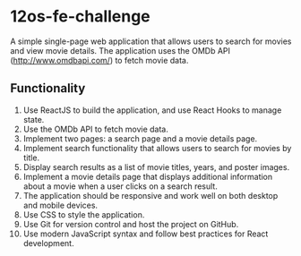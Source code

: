 # 12os-fe-challenge

A simple single-page web application that allows users to search for movies and view movie details. The application uses the OMDb API (http://www.omdbapi.com/) to fetch movie data.

## Functionality

1. Use ReactJS to build the application, and use React Hooks to manage state.
2. Use the OMDb API to fetch movie data.
3. Implement two pages: a search page and a movie details page.
4. Implement search functionality that allows users to search for movies by title.
5. Display search results as a list of movie titles, years, and poster images.
6. Implement a movie details page that displays additional information about a movie when a user clicks on a search
result.
7. The application should be responsive and work well on both desktop and mobile devices.
8. Use CSS to style the application.
9. Use Git for version control and host the project on GitHub.
10. Use modern JavaScript syntax and follow best practices for React development.
